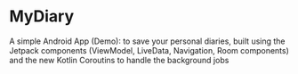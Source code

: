 # MyDiary
A simple Android App (Demo): to save your personal diaries, built using the Jetpack components (ViewModel, LiveData, Navigation, Room components) and the new Kotlin Coroutins to handle the background jobs  
